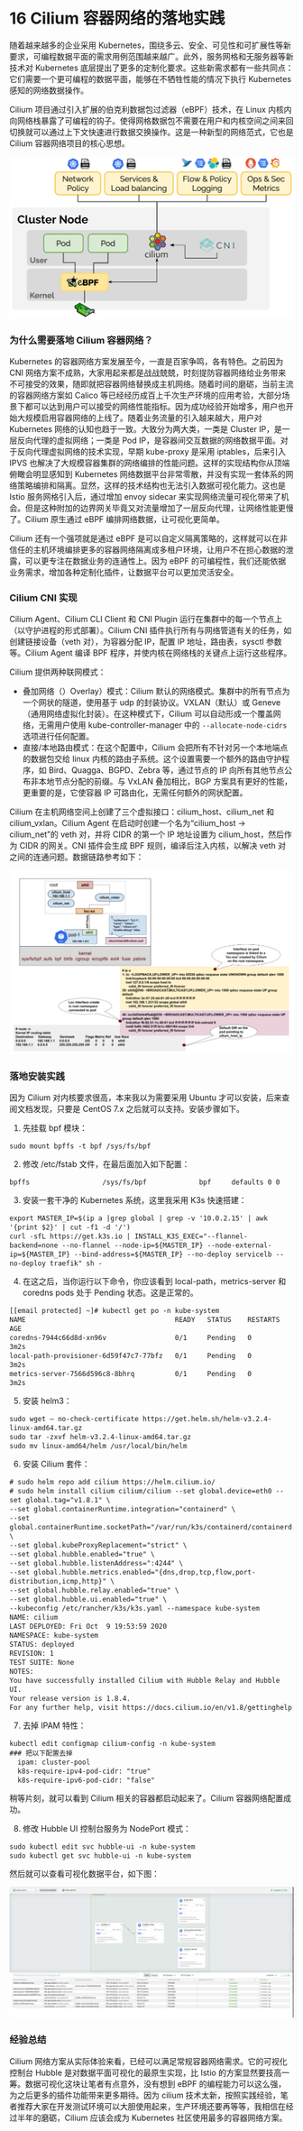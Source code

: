 # 16 Cilium 容器网络的落地实践

随着越来越多的企业采用 Kubernetes，围绕多云、安全、可见性和可扩展性等新要求，可编程数据平面的需求用例范围越来越广。此外，服务网格和无服务器等新技术对 Kubernetes 底层提出了更多的定制化要求。这些新需求都有一些共同点：它们需要一个更可编程的数据平面，能够在不牺牲性能的情况下执行 Kubernetes 感知的网络数据操作。

Cilium 项目通过引入扩展的伯克利数据包过滤器（eBPF）技术，在 Linux 内核内向网络栈暴露了可编程的钩子。使得网格数据包不需要在用户和内核空间之间来回切换就可以通过上下文快速进行数据交换操作。这是一种新型的网络范式，它也是 Cilium 容器网络项目的核心思想。

![14-1-cilium-cni](assets/e071dc20-0c99-11eb-8b8d-fb5aa176e4a4.jpg)

### 为什么需要落地 Cilium 容器网络？

Kubernetes 的容器网络方案发展至今，一直是百家争鸣，各有特色。之前因为 CNI 网络方案不成熟，大家用起来都是战战兢兢，时刻提防容器网络给业务带来不可接受的效果，随即就把容器网络替换成主机网络。随着时间的磨砺，当前主流的容器网络方案如 Calico 等已经经历成百上千次生产环境的应用考验，大部分场景下都可以达到用户可以接受的网络性能指标。因为成功经验开始增多，用户也开始大规模启用容器网络的上线了。随着业务流量的引入越来越大，用户对 Kubernetes 网络的认知也趋于一致。大致分为两大类，一类是 Cluster IP，是一层反向代理的虚拟网络；一类是 Pod IP，是容器间交互数据的网络数据平面。对于反向代理虚拟网络的技术实现，早期 kube-proxy 是采用 iptables，后来引入 IPVS 也解决了大规模容器集群的网络编排的性能问题。这样的实现结构你从顶端俯瞰会明显感知到 Kubernetes 网络数据平台非常零散，并没有实现一套体系的网络策略编排和隔离。显然，这样的技术结构也无法引入数据可视化能力。这也是 Istio 服务网格引入后，通过增加 envoy sidecar 来实现网络流量可视化带来了机会。但是这种附加的边界网关毕竟又对流量增加了一层反向代理，让网络性能更慢了。Cilium 原生通过 eBPF 编排网络数据，让可视化更简单。

Cilium 还有一个强项就是通过 eBPF 是可以自定义隔离策略的，这样就可以在非信任的主机环境编排更多的容器网络隔离成多租户环境，让用户不在担心数据的泄露，可以更专注在数据业务的连通性上。因为 eBPF 的可编程性，我们还能依据业务需求，增加各种定制化插件，让数据平台可以更加灵活安全。

### Cilium CNI 实现

Cilium Agent、Cilium CLI Client 和 CNI Plugin 运行在集群中的每一个节点上（以守护进程的形式部署）。Cilium CNI 插件执行所有与网络管道有关的任务，如创建链接设备（veth 对），为容器分配 IP，配置 IP 地址，路由表，sysctl 参数等。Cilium Agent 编译 BPF 程序，并使内核在网络栈的关键点上运行这些程序。

Cilium 提供两种联网模式：

- 叠加网络（）Overlay）模式：Cilium 默认的网络模式。集群中的所有节点为一个网状的隧道，使用基于 udp 的封装协议。VXLAN（默认）或 Geneve （通用网络虚拟化封装）。在这种模式下，Cilium 可以自动形成一个覆盖网络，无需用户使用 kube-controller-manager 中的 `--allocate-node-cidrs` 选项进行任何配置。
- 直接/本地路由模式：在这个配置中，Cilium 会把所有不针对另一个本地端点的数据包交给 linux 内核的路由子系统。这个设置需要一个额外的路由守护程序，如 Bird、Quagga、BGPD、Zebra 等，通过节点的 IP 向所有其他节点公布非本地节点分配的前缀。与 VxLAN 叠加相比，BGP 方案具有更好的性能，更重要的是，它使容器 IP 可路由化，无需任何额外的网状配置。

Cilium 在主机网络空间上创建了三个虚拟接口：cilium_host、cilium_net 和 cilium_vxlan。Cilium Agent 在启动时创建一个名为“cilium_host -> cilium_net”的 veth 对，并将 CIDR 的第一个 IP 地址设置为 cilium_host，然后作为 CIDR 的网关。CNI 插件会生成 BPF 规则，编译后注入内核，以解决 veth 对之间的连通问题。数据链路参考如下：

![14-2-cilium-cni-kube-impl](assets/30eb18f0-0c9b-11eb-bf86-c1f111c841d1.jpg)

### 落地安装实践

因为 Cilium 对内核要求很高，本来我以为需要采用 Ubuntu 才可以安装，后来查阅文档发现，只要是 CentOS 7.x 之后就可以支持。安装步骤如下。

1. 先挂载 bpf 模块：

```
sudo mount bpffs -t bpf /sys/fs/bpf
```

2. 修改 /etc/fstab 文件，在最后面加入如下配置：

```
bpffs                  /sys/fs/bpf             bpf     defaults 0 0
```

3. 安装一套干净的 Kubernetes 系统，这里我采用 K3s 快速搭建：

```
export MASTER_IP=$(ip a |grep global | grep -v '10.0.2.15' | awk '{print $2}' | cut -f1 -d '/')
curl -sfL https://get.k3s.io | INSTALL_K3S_EXEC="--flannel-backend=none --no-flannel --node-ip=${MASTER_IP} --node-external-ip=${MASTER_IP} --bind-address=${MASTER_IP} --no-deploy servicelb --no-deploy traefik" sh -
```

4. 在这之后，当你运行以下命令，你应该看到 local-path，metrics-server 和 coredns pods 处于 Pending 状态。这是正常的。

```
[[email protected] ~]# kubectl get po -n kube-system
NAME                                     READY   STATUS    RESTARTS   AGE
coredns-7944c66d8d-xn96v                 0/1     Pending   0          3m2s
local-path-provisioner-6d59f47c7-77bfz   0/1     Pending   0          3m2s
metrics-server-7566d596c8-8bhrq          0/1     Pending   0          3m2s
```

5. 安装 helm3：

```
sudo wget — no-check-certificate https://get.helm.sh/helm-v3.2.4-linux-amd64.tar.gz
sudo tar -zxvf helm-v3.2.4-linux-amd64.tar.gz
sudo mv linux-amd64/helm /usr/local/bin/helm
```

6. 安装 Cilium 套件：

```
# sudo helm repo add cilium https://helm.cilium.io/
# sudo helm install cilium cilium/cilium --set global.device=eth0 --set global.tag="v1.8.1" \
--set global.containerRuntime.integration="containerd" \
--set global.containerRuntime.socketPath="/var/run/k3s/containerd/containerd.sock" \
--set global.kubeProxyReplacement="strict" \
--set global.hubble.enabled="true" \
--set global.hubble.listenAddress=":4244" \
--set global.hubble.metrics.enabled="{dns,drop,tcp,flow,port-distribution,icmp,http}" \
--set global.hubble.relay.enabled="true" \
--set global.hubble.ui.enabled="true" \
--kubeconfig /etc/rancher/k3s/k3s.yaml --namespace kube-system
NAME: cilium
LAST DEPLOYED: Fri Oct  9 19:53:59 2020
NAMESPACE: kube-system
STATUS: deployed
REVISION: 1
TEST SUITE: None
NOTES:
You have successfully installed Cilium with Hubble Relay and Hubble UI.
Your release version is 1.8.4.
For any further help, visit https://docs.cilium.io/en/v1.8/gettinghelp
```

7. 去掉 IPAM 特性：

```
kubectl edit configmap cilium-config -n kube-system
### 把以下配置去掉
  ipam: cluster-pool
  k8s-require-ipv4-pod-cidr: "true"
  k8s-require-ipv6-pod-cidr: "false"
```

稍等片刻，就可以看到 Cilium 相关的容器都启动起来了。Cilium 容器网络配置成功。

8. 修改 Hubble UI 控制台服务为 NodePort 模式：

```
sudo kubectl edit svc hubble-ui -n kube-system
sudo kubectl get svc hubble-ui -n kube-system
```

然后就可以查看可视化数据平台，如下图：

![14-3-hubble-ui](assets/649f0760-0c9b-11eb-b059-25b81b32ffa7.jpg)

### 经验总结

Cilium 网络方案从实际体验来看，已经可以满足常规容器网络需求。它的可视化控制台 Hubble 是对数据平面可视化的最原生实现，比 Istio 的方案显然要技高一筹。数据可视化这块让笔者有点意外，没有想到 eBPF 的编程能力可以这么强，为之后更多的插件功能带来更多期待。因为 cilium 技术太新，按照实践经验，笔者推荐大家在开发测试环境可以大胆使用起来，生产环境还要再等等，我相信在经过半年的磨砺，Cilium 应该会成为 Kubernetes 社区使用最多的容器网络方案。
